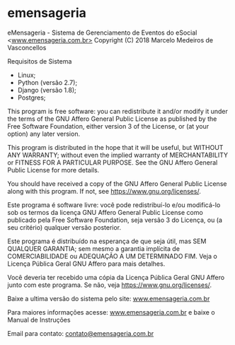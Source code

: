 # emensageria
eMensageria - Sistema de Gerenciamento de Eventos do eSocial <www.emensageria.com.br>
Copyright (C) 2018  Marcelo Medeiros de Vasconcellos

Requisitos de Sistema
- Linux;
- Python (versão 2.7);
- Django (versão 1.8);
- Postgres;

This program is free software: you can redistribute it and/or modify
it under the terms of the GNU Affero General Public License as
published by the Free Software Foundation, either version 3 of the
License, or (at your option) any later version.

This program is distributed in the hope that it will be useful,
but WITHOUT ANY WARRANTY; without even the implied warranty of
MERCHANTABILITY or FITNESS FOR A PARTICULAR PURPOSE.  See the
GNU Affero General Public License for more details.

You should have received a copy of the GNU Affero General Public License
along with this program.  If not, see <https://www.gnu.org/licenses/>.

Este programa é software livre: você pode redistribuí-lo e/ou modificá-lo
sob os termos da licença GNU Affero General Public License como
publicado pela Free Software Foundation, seja versão 3 do
Licença, ou (a seu critério) qualquer versão posterior.

Este programa é distribuído na esperança de que seja útil,
mas SEM QUALQUER GARANTIA; sem mesmo a garantia implícita de
COMERCIABILIDADE ou ADEQUAÇÃO A UM DETERMINADO FIM. Veja o
Licença Pública Geral GNU Affero para mais detalhes.

Você deveria ter recebido uma cópia da Licença Pública Geral GNU Affero
junto com este programa. Se não, veja <https://www.gnu.org/licenses/>.

Baixe a ultima versão do sistema pelo site: www.emensageria.com.br

Para maiores informações acesse: www.emensageria.com.br e baixe o Manual de Instruções

Email para contato: contato@emensageria.com.br


